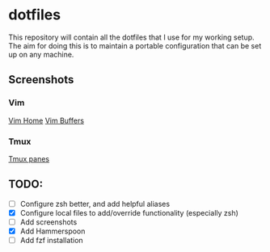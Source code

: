# dotfiles

This repository will contain all the dotfiles that I use for my working setup. The aim for doing this is to maintain a portable configuration that can be set up on any machine.

## Screenshots

### Vim

[Vim Home](./images/vim-home.png)
[Vim Buffers](./images/vim-buffer.png)

### Tmux

[Tmux panes](./images/tmux-panes.png)

## TODO:

- [ ] Configure zsh better, and add helpful aliases
- [x] Configure local files to add/override functionality (especially zsh)
- [ ] Add screenshots
- [x] Add Hammerspoon
- [ ] Add fzf installation
